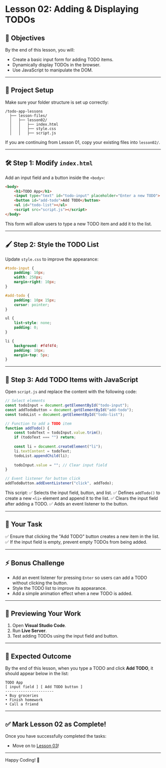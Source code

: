 # Lesson 02: Adding & Displaying TODOs

## 🎯 Objectives
By the end of this lesson, you will:
- Create a basic input form for adding TODO items.
- Dynamically display TODOs in the browser.
- Use JavaScript to manipulate the DOM.

---

## 📂 **Project Setup**
Make sure your folder structure is set up correctly:
```
/todo-app-lessons
  ├── lesson-files/
  │   ├── lesson02/
  │   │   ├── index.html
  │   │   ├── style.css
  │   │   ├── script.js
```

If you are continuing from Lesson 01, copy your existing files into `lesson02/`.

---

## 🛠 **Step 1: Modify `index.html`**
Add an input field and a button inside the `<body>`:
```html
<body>
    <h1>TODO App</h1>
    <input type="text" id="todo-input" placeholder="Enter a new TODO">
    <button id="add-todo">Add TODO</button>
    <ul id="todo-list"></ul>
    <script src="script.js"></script>
</body>
```

This form will allow users to type a new TODO item and add it to the list.

---

## 🖌 **Step 2: Style the TODO List**
Update `style.css` to improve the appearance:
```css
#todo-input {
    padding: 10px;
    width: 250px;
    margin-right: 10px;
}

#add-todo {
    padding: 10px 15px;
    cursor: pointer;
}

ul {
    list-style: none;
    padding: 0;
}

li {
    background: #f4f4f4;
    padding: 10px;
    margin-top: 5px;
}
```

---

## 🎯 **Step 3: Add TODO Items with JavaScript**
Open `script.js` and replace the content with the following code:
```js
// Select elements
const todoInput = document.getElementById("todo-input");
const addTodoButton = document.getElementById("add-todo");
const todoList = document.getElementById("todo-list");

// Function to add a TODO item
function addTodo() {
    const todoText = todoInput.value.trim();
    if (todoText === "") return;
    
    const li = document.createElement("li");
    li.textContent = todoText;
    todoList.appendChild(li);
    
    todoInput.value = ""; // Clear input field
}

// Event listener for button click
addTodoButton.addEventListener("click", addTodo);
```

This script:
✅ Selects the input field, button, and list.
✅ Defines `addTodo()` to create a new `<li>` element and append it to the list.
✅ Clears the input field after adding a TODO.
✅ Adds an event listener to the button.

---

## 🚀 **Your Task**
✅ Ensure that clicking the "Add TODO" button creates a new item in the list.
✅ If the input field is empty, prevent empty TODOs from being added.

---

## ⚡ **Bonus Challenge**
- Add an event listener for pressing `Enter` so users can add a TODO without clicking the button.
- Style the TODO list to improve its appearance.
- Add a simple animation effect when a new TODO is added.

---

## 👀 **Previewing Your Work**
1. Open **Visual Studio Code**.
2. Run **Live Server**.
3. Test adding TODOs using the input field and button.

---

## 🎯 **Expected Outcome**
By the end of this lesson, when you type a TODO and click **Add TODO**, it should appear below in the list:
```
TODO App
[ input field ] [ Add TODO button ]
----------------------
• Buy groceries
• Finish homework
• Call a friend
```

---

## ✅ **Mark Lesson 02 as Complete!**
Once you have successfully completed the tasks:

- Move on to [Lesson 03](LESSON03.md)!

---

Happy Coding! 🚀

